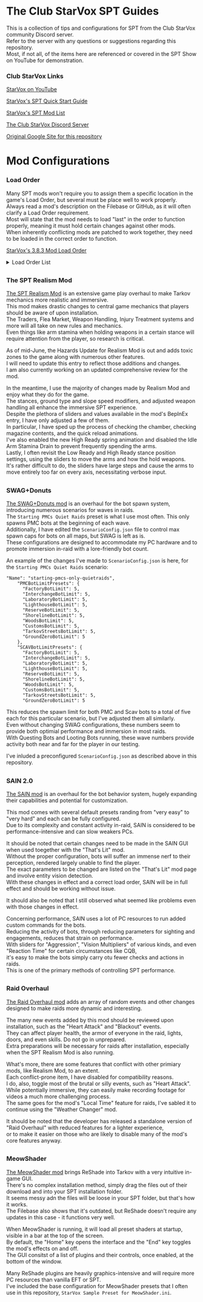 # The Club StarVox SPT Guides
This is a collection of tips and configurations for SPT from the Club StarVox community Discord server.  
Refer to the server with any questions or suggestions regarding this repository.  
Most, if not all, of the items here are referenced or covered in the SPT Show on YouTube for demonstration.

### Club StarVox Links

[StarVox on YouTube](https://www.youtube.com/channel/UC_NQ0kJpwwjjd708z5YsYeQ)

[StarVox's SPT Quick Start Guide](https://shore-emery-aa6.notion.site/SPT-AKI-Starter-Guide-d3c17ba5bcd94aae88ec382f0c3c1d30)

[StarVox's SPT Mod List](https://starvox.notion.site/StarVox-s-SPT-3-8-3-Mod-List-58c11fea78994e26a094dac43ac85e69)

[The Club StarVox Discord Server](https://discord.gg/9GNEtnK2Yj)

[Original Google Site for this repository](https://sites.google.com/view/club-starvox-spt/home)

# Mod Configurations
### Load Order  

Many SPT mods won't require you to assign them a specific location in the game's Load Order, but several must be place well to work properly.  
Always read a mod's description on the Filebase or GitHub, as it will often clarify a Load Order requirement.  
Most will state that the mod needs to load "last" in the order to function properly, meaning it must hold certain changes against other mods.  
When inherently conflicting mods are patched to work together, they need to be loaded in the correct order to function.  

[StarVox's 3.8.3 Mod Load Order](https://lh6.googleusercontent.com/MrmsJVWNACwnjiDnddRViZsoo0PuNU9fbBh18iGYa8DS08BjPLjKRldGwUVw3EBrA6XdZIW1v3WJGyTUzzy9uivAOkfeGaNNWZap8u7FZrQP047el56gdljqfsStOGlFVg=w1280)  

<details>

<summary>Load Order List</summary>
  
1. Modular Attachments
2. MFAC Shop
3. Artem
4. Painter
5. Bright Lasers
6. Borkel's Bullet Wounds
7. Backdoor Bandit
8. EpicRangeTime's All-In-One
9. Fontaine's FOV Fix & Variable Optics
10. More Checkmarks
11. Black Core
12. Mag Tape
13. Tactical Gear Component
14. ODT Item Info
15. Two-Slot Extended Mags
16. Raid Review
17. AllTheClothes
18. DeDistortionizer
19. Looting Bots
20. Borkel's NVGs
21. Borkel's Realistic Thermal's
22. SPT Realism Mod
23. SWAG+Donuts
24. UI Fixes
25. Virtual's Custom Quest Loader
26. Trader Modding & Enhanced Weapon Building
27. The Server Value Modifier
28. SAIN

</details>  

##  

### The SPT Realism Mod  
[The SPT Realism Mod](https://hub.sp-tarkov.com/files/file/606-spt-realism-mod/) is an extensive game play overhaul to make Tarkov mechanics more realistic and immersive.  
This mod makes drastic changes to central game mechanics that players should be aware of upon installation.  
The Traders, Flea Market, Weapon Handling, Injury Treatment systems and more will all take on new rules and mechanics.  
Even things like arm stamina when holding weapons in a certain stance will require attention from the player, so research is critical.  

As of mid-June, the Hazards Update for Realism Mod is out and adds toxic zones to the game along with numerous other features.  
I will need to update this entry to reflect those additions and changes.  
I am also currently working on an updated comprehensive review for the mod.  

In the meantime, I use the majority of changes made by Realism Mod and enjoy what they do for the game.  
The stances, ground type and slope speed modifiers, and adjusted weapon handling all enhance the immersive SPT experience.  
Despite the plethora of sliders and values available in the mod's BepInEx entry, I have only adjusted a few of them.  
In particular, I have sped up the process of checking the chamber, checking magazine contents, and the quick reload animations.  
I've also enabled the new High Ready spring animation and disabled the Idle Arm Stamina Drain to prevent frequently spending the arms.  
Lastly, I often revisit the Low Ready and High Ready stance position settings, using the sliders to move the arms and how the hold weapons.  
It's rather difficult to do, the sliders have large steps and cause the arms to move entirely too far on every axis, necessitating verbose input.  
##

### SWAG+Donuts
[The SWAG+Donuts mod](https://hub.sp-tarkov.com/files/file/878-swag-donuts-dynamic-spawn-waves-and-custom-spawn-points/) is an overhaul for the bot spawn system, introducing numerous scenarios for waves in raids.  
The `Starting PMCs Quiet Raids` preset is what I use most often. This only spawns PMC bots at the beginning of each wave.  
Additionally, I have edited the `ScenarioConfig.json` file to control max spawn caps for bots on all maps, but SWAG is left as is.  
These configurations are designed to accommodate my PC hardware and to promote immersion in-raid with a lore-friendly bot count.  

An example of the changes I've made to `ScenarioConfig.json` is here, for the `Starting PMCs Quiet Raids` scenario:  

```
"Name": "starting-pmcs-only-quietraids",
  	"PMCBotLimitPresets": {
      "FactoryBotLimit": 5,
      "InterchangeBotLimit": 5,
      "LaboratoryBotLimit": 5,
      "LighthouseBotLimit": 5,
      "ReserveBotLimit": 5,
      "ShorelineBotLimit": 5,
      "WoodsBotLimit": 5,
      "CustomsBotLimit": 5,
      "TarkovStreetsBotLimit": 5,
      "GroundZeroBotLimit": 5
    },
    "SCAVBotLimitPresets": {
      "FactoryBotLimit": 5,
      "InterchangeBotLimit": 5,
      "LaboratoryBotLimit": 5,
      "LighthouseBotLimit": 5,
      "ReserveBotLimit": 5,
      "ShorelineBotLimit": 5,
      "WoodsBotLimit": 5,
      "CustomsBotLimit": 5,
      "TarkovStreetsBotLimit": 5,
      "GroundZeroBotLimit": 5
```
This reduces the spawn limit for both PMC and Scav bots to a total of five each for this particular scenario, but I've adjusted them all similarly.  
Even without changing SWAG configurations, these numbers seem to provide both optimial performance and immersion in most raids.  
With Questing Bots and Looting Bots running, these wave numbers provide activity both near and far for the player in our testing.  

I've inluded a preconfigured `ScenarioConfig.json` as described above in this repository.  
##

### SAIN 2.0
[The SAIN mod](https://hub.sp-tarkov.com/files/file/1062-sain-2-0-solarint-s-ai-modifications-full-ai-combat-system-replacement/) is an overhaul for the bot behavior system, hugely expanding their capabilities and potential for customization.  

This mod comes with several default presets randing from "very easy" to "very hard" and each can be fully configured.  
Due to its complexity and constant activity in-raid, SAIN is considered to be performance-intensive and can slow weakers PCs.  

It should be noted that certain changes need to be made in the SAIN GUI when used toegether with the "That's Lit" mod.  
Without the proper configuration, bots will suffer an immense nerf to their perception, rendered largely unable to find the player.  
The exact parameters to be changed are listed on the "That's Lit" mod page and involve entity vision detection.  
With these changes in effect and a correct load order, SAIN will be in full effect and should be working without issue.  

It should also be noted that I still observed what seemed like problems even with those changes in effect.  

Concerning performance, SAIN uses a lot of PC resources to run added custom commands for the bots.  
Reducing the activity of bots, through reducing parameters for sighting and engagements, reduces that strain on performance.  
With sliders for "Aggression", "Vision Multipliers" of various kinds, and even "Reaction Time" for certain circumstances like CQB,  
it's easy to make the bots simply carry otu fewer checks and actions in raids.  
This is one of the primary methods of controlling SPT performance.  
##

### Raid Overhaul
[The Raid Overhaul mod](https://hub.sp-tarkov.com/files/file/1673-raid-overhaul/) adds an array of random events and other changes designed to make raids more dynamic and interesting.  

The many new events added by this mod should be reviewed upon installation, such as the "Heart Attack" and "Blackout" events.  
They can affect player health, the armor of everyone in the raid, lights, doors, and even skills. Do not go in unprepared.  
Extra preparations will be necessary for raids after installation, especially when the SPT Realism Mod is also running.  

What's more, there are some features that conflict with other primiary mods, like Realism Mod, to an extent.  
Each conflict-prone item, I have disabled for compatibility reasons.  
I do, also, toggle most of the brutal or silly events, such as "Heart Attack".  
While potentially immersive, they can easily make recording footage for videos a much more challenging process.  
The same goes for the mod's "Local Time" feature for raids, I've sabled it to continue using the "Weather Changer" mod.  

It should be noted that the developer has released a standalone version of "Raid Overhaul" with reduced features for a lighter experience,  
or to make it easier on those who are likely to disable many of the mod's core features anyway.  
##

### MeowShader
[The MeowShader mod](https://hub.sp-tarkov.com/files/file/1432-meowshader-a-stylishly-beautiful-reshade-preset/) brings ReShade into Tarkov with a very intuitive in-game GUI.  
There's no complex installation method, simply drag the files out of their download and into your SPT installation folder.  
It seems messy adn the files will be loose in your SPT folder, but that's how it works.  
The Filebase also shows that it's outdated, but ReShade doesn't require any updates in this case - it functions very well.  

When MeowShader is running, it will load all preset shaders at startup, visible in a bar at the top of the screen.  
By default, the "Home" key opens the interface and the "End" key toggles the mod's effects on and off.  
The GUI consitst of a list of plugins and their controls, once enabled, at the bottom of the window.  

Many ReShade plugins are heavily graphics-intensive and will require more PC resources than vanilla EFT or SPT.  
I've included the base configuration for MeowShader presets that I often use in this repository, `StarVox Sample Preset for MeowShader.ini`.  

